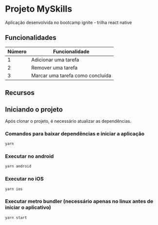 # Projeto MySkills

Aplicação desenvolvida no bootcamp ignite - trilha react native

## Funcionalidades

| Número | Funcionalidade |
| - | - |
| 1 | Adicionar uma tarefa |
| 2 | Remover uma tarefa |
| 3 | Marcar uma tarefa como concluída |

## Recursos

## Iniciando o projeto

Após clonar o projeto, é necessário atualizar as dependências.

### Comandos para baixar dependências e iniciar a aplicação

```bash
yarn
```

### Executar no android

```bash
yarn android
```

### Executar no iOS

```bash
yarn ios
```

### Executar metro bundler (necessário apenas no linux antes de iniciar o aplicativo)

```bash
yarn start
```
